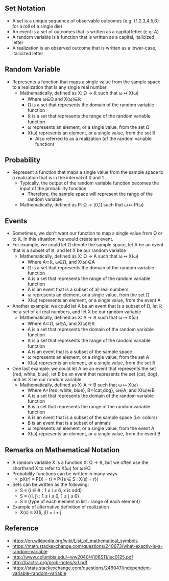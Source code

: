 ## Set Notation
- A set is a unique sequence of observable outcomes (e.g. {1,2,3,4,5,6} for a roll of a single die)
- An event is a set of outcomes that is written as a capital letter (e.g. A)
- A random variable is a function that is written as a capital, italicized letter 
- A realization is an observed outcome that is written as a lower-case, italicized letter

## Random Variable
- Represents a function that maps a single value from the sample space to a realization that is any single real number
	- Mathematically, defined as X: Ω → ℝ such that ω ↦ X(ω)
		- Where ω∈Ω and X(ω)∈ℝ
		- Ω is a set that represents the domain of the random variable function
		- ℝ is a set that represents the range of the random variable function
		- ω represents an element, or a single value, from the set Ω
		- X(ω) represents an element, or a single value, from the set ℝ
			- Also referred to as a realization (of the random variable function)

## Probability
- Represent a function that maps a single value from the sample space to a realization that is in the interval of 0 and 1
	- Typically, the output of the random variable function becomes the input of the probability function
		- Therefore, the sample space will represent the range of the random variable
	- Mathematically, defined as P: Ω → [0,1] such that ω ↦ P(ω)

## Events
- Sometimes, we don't want our function to map a single value from Ω or to ℝ. In this situation, we would create an event.
- For example, we could let Ω denote the sample space, let A be an event that is a subset of ℝ, and let X be our random variable
	- Mathematically, defined as X: Ω → A such that ω ↦ X(ω)
		- Where A⊂ℝ, ω∈Ω, and X(ω)∈A 
		- Ω is a set that represents the domain of the random variable function
		- A is a set that represents the range of the random variable function
		- A is an event that is a subset of all real numbers
		- ω represents an element, or a single value, from the set Ω
		- X(ω) represents an element, or a single value, from the event A
- Another example: we could let A be an event that is a subset of Ω, let ℝ be a set of all real numbers, and let X be our random variable
	- Mathematically, defined as X: A → ℝ such that ω ↦ X(ω)
		- Where A⊂Ω, ω∈A, and X(ω)∈ℝ
		- A is a set that represents the domain of the random variable function
		- ℝ is a set that represents the range of the random variable function
		- A is an event that is a subset of the sample space
		- ω represents an element, or a single value, from the set A
		- X(ω) represents an element, or a single value, from the set ℝ
- One last example: we could let A be an event that represents the set {red, white, blue}, let B be an event that represents the set {cat, dog}, and let X be our random variable
	- Mathematically, defined as X: A → B such that ω ↦ X(ω)
		- Where A={red, white, blue}, B={cat,dog}, ω∈A, and X(ω)∈B
		- A is a set that represents the domain of the random variable function
		- B is a set that represents the range of the random variable function
		- A is an event that is a subset of the sample space (i.e. colors)
		- B is an event that is a subset of animals
		- ω represents an element, or a single value, from the event A
		- X(ω) represents an element, or a single value, from the event B

## Remarks on Mathematical Notation
- A random variable X is a function X: Ω → ℝ, but we often use the shorthand X to refer to X(ω) for ω∈Ω
- Probability functions can be written in many ways
	- pX(r) ≡ P(X = r) ≡ P({s ∈ S : X(s) = r})
- Sets can be written as the following:
	- S ≡ {i ∈ ℝ : 1 ≤ i ≤ 6, x is odd}
	- S ≡ {(i, j) : 1 ≤ i ≤ 6, 1 ≤ j ≤ 6}
	- S ≡ {type of each element in list : range of each element}
- Example of alternative definition of realization
	- X(s) ≡ X((i, j)) = i + j

## Reference
- https://en.wikipedia.org/wiki/List_of_mathematical_symbols
- https://math.stackexchange.com/questions/240673/what-exactly-is-a-random-variable
- http://www.columbia.edu/~ww2040/4106S11/lec0125.pdf
- http://bactra.org/prob-notes/srl.pdf
- https://stats.stackexchange.com/questions/246047/independent-variable-random-variable
